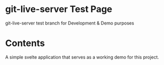 # git-live-server Test Page

git-live-server test branch for Development & Demo purposes


# Contents

A simple svelte application that serves as a working demo for this project.
